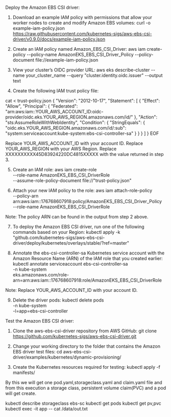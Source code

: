 Deploy the Amazon EBS CSI driver:

1. Download an example IAM policy with permissions that allow your worker nodes to create and modify Amazon EBS volumes:
curl -o example-iam-policy.json https://raw.githubusercontent.com/kubernetes-sigs/aws-ebs-csi-driver/v0.9.0/docs/example-iam-policy.json

2. Create an IAM policy named Amazon_EBS_CSI_Driver:
aws iam create-policy --policy-name AmazonEKS_EBS_CSI_Driver_Policy --policy-document file://example-iam-policy.json

3. View your cluster’s OIDC provider URL:
aws eks describe-cluster --name your_cluster_name --query "cluster.identity.oidc.issuer" --output text

4. Create the following IAM trust policy file:

cat <<EOF > trust-policy.json
{
  "Version": "2012-10-17",
  "Statement": [
    {
      "Effect": "Allow",
      "Principal": {
        "Federated": "arn:aws:iam::YOUR_AWS_ACCOUNT_ID:oidc-provider/oidc.eks.YOUR_AWS_REGION.amazonaws.com/id/<XXXXXXXXXX45D83924220DC4815XXXXX>"
      },
      "Action": "sts:AssumeRoleWithWebIdentity",
      "Condition": {
        "StringEquals": {
          "oidc.eks.YOUR_AWS_REGION.amazonaws.com/id/<XXXXXXXXXX45D83924220DC4815XXXXX>:sub": "system:serviceaccount:kube-system:ebs-csi-controller-sa"
        }
      }
    }
  ]
}
EOF

Replace YOUR_AWS_ACCOUNT_ID with your account ID. 
Replace YOUR_AWS_REGION with your AWS Region. 
Replace XXXXXXXXXX45D83924220DC4815XXXXX with the value returned in step 3.

5. Create an IAM role:
aws iam create-role \
  --role-name AmazonEKS_EBS_CSI_DriverRole \
  --assume-role-policy-document file://"trust-policy.json"

6. Attach your new IAM policy to the role:
aws iam attach-role-policy \
--policy-arn arn:aws:iam::176768607918:policy/AmazonEKS_EBS_CSI_Driver_Policy \
--role-name AmazonEKS_EBS_CSI_DriverRole

Note: The policy ARN can be found in the output from step 2 above.

7. To deploy the Amazon EBS CSI driver, run one of the following commands based on your Region:
kubectl apply -k "github.com/kubernetes-sigs/aws-ebs-csi-driver/deploy/kubernetes/overlays/stable/?ref=master"

8. Annotate the ebs-csi-controller-sa Kubernetes service account with the Amazon Resource Name (ARN) of the IAM role that you created earlier:
kubectl annotate serviceaccount ebs-csi-controller-sa \
  -n kube-system \
  eks.amazonaws.com/role-arn=arn:aws:iam::176768607918:role/AmazonEKS_EBS_CSI_DriverRole

Note: Replace YOUR_AWS_ACCOUNT_ID with your account ID.

9. Delete the driver pods:
kubectl delete pods \
  -n kube-system \
  -l=app=ebs-csi-controller

Test the Amazon EBS CSI driver:
1. Clone the aws-ebs-csi-driver repository from AWS GitHub:
git clone https://github.com/kubernetes-sigs/aws-ebs-csi-driver.git

2. Change your working directory to the folder that contains the Amazon EBS driver test files:
cd aws-ebs-csi-driver/examples/kubernetes/dynamic-provisioning/

3. Create the Kubernetes resources required for testing:
kubectl apply -f manifests/

By this we will get one pod.yaml,storageclass.yaml and claim.yaml file 
and from this execution a storage class, persistent volume claim(PVC) and a pod will get create.

kubectl describe storageclass ebs-sc
kubectl get pods
kubectl get pv,pvc
kubectl exec -it app -- cat /data/out.txt